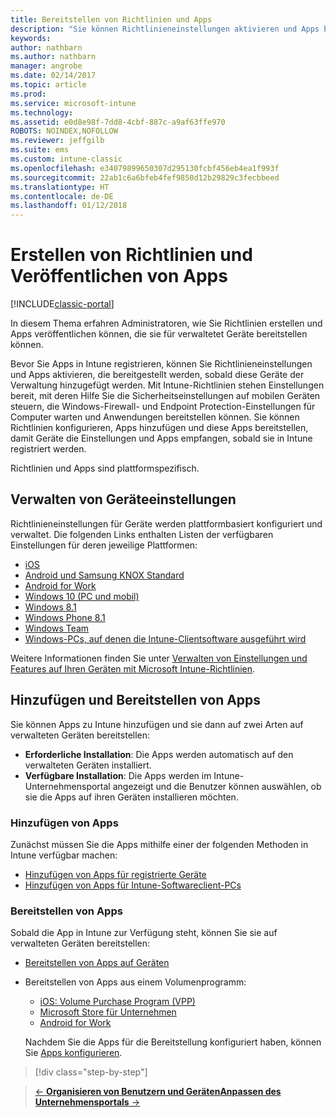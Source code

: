```yaml
---
title: Bereitstellen von Richtlinien und Apps
description: "Sie können Richtlinieneinstellungen aktivieren und Apps bereitstellen, die angewendet werden, sobald die Geräte für die Verwaltung registriert wurden."
keywords: 
author: nathbarn
ms.author: nathbarn
manager: angrobe
ms.date: 02/14/2017
ms.topic: article
ms.prod: 
ms.service: microsoft-intune
ms.technology: 
ms.assetid: e0d8e98f-7dd8-4cbf-887c-a9af63ffe970
ROBOTS: NOINDEX,NOFOLLOW
ms.reviewer: jeffgilb
ms.suite: ems
ms.custom: intune-classic
ms.openlocfilehash: e34079899650307d295130fcbf456eb4ea1f993f
ms.sourcegitcommit: 22ab1c6a6bfeb4fef9850d12b29829c3fecbbeed
ms.translationtype: HT
ms.contentlocale: de-DE
ms.lasthandoff: 01/12/2018
---
```

# <a name="create-policies-and-publish-apps"></a>Erstellen von Richtlinien und Veröffentlichen von Apps

[!INCLUDE[classic-portal](../includes/classic-portal.md)]

In diesem Thema erfahren Administratoren, wie Sie Richtlinien erstellen und Apps veröffentlichen können, die sie für verwaltetet Geräte bereitstellen können.

Bevor Sie Apps in Intune registrieren, können Sie Richtlinieneinstellungen und Apps aktivieren, die bereitgestellt werden, sobald diese Geräte der Verwaltung hinzugefügt werden. Mit Intune-Richtlinien stehen Einstellungen bereit, mit deren Hilfe Sie die Sicherheitseinstellungen auf mobilen Geräten steuern, die Windows-Firewall- und Endpoint Protection-Einstellungen für Computer warten und Anwendungen bereitstellen können. Sie können Richtlinien konfigurieren, Apps hinzufügen und diese Apps bereitstellen, damit Geräte die Einstellungen und Apps empfangen, sobald sie in Intune registriert werden.

Richtlinien und Apps sind plattformspezifisch.

## <a name="manage-device-settings"></a>Verwalten von Geräteeinstellungen

 Richtlinieneinstellungen für Geräte werden plattformbasiert konfiguriert und verwaltet. Die folgenden Links enthalten Listen der verfügbaren Einstellungen für deren jeweilige Plattformen:

- [iOS](/intune-classic/deploy-use/ios-policy-settings-in-microsoft-intune)
- [Android und Samsung KNOX Standard](/intune-classic/deploy-use/android-policy-settings-in-microsoft-intune)
- [Android for Work](/intune-classic/deploy-use/android-for-work-policy-settings-in-microsoft-intune)
- [Windows 10 (PC und mobil)](/intune-classic/deploy-use/windows-10-policy-settings-in-microsoft-intune)
- [Windows 8.1](/intune-classic/deploy-use/windows-configuration-policy-settings-in-microsoft-intune)
- [Windows Phone 8.1](/intune-classic/deploy-use/windows-phone-8-1-policy-settings-in-microsoft-intune)
- [Windows Team](/intune-classic/deploy-use/windows-team-configuration-policy-settings-in-microsoft-intune)
- [Windows-PCs, auf denen die Intune-Clientsoftware ausgeführt wird](/intune-classic/deploy-use/policies-to-protect-windows-pcs-in-microsoft-intune)

Weitere Informationen finden Sie unter [Verwalten von Einstellungen und Features auf Ihren Geräten mit Microsoft Intune-Richtlinien](/intune-classic/deploy-use/manage-settings-and-features-on-your-devices-with-microsoft-intune-policies).

## <a name="add-and-deploy-apps"></a>Hinzufügen und Bereitstellen von Apps

Sie können Apps zu Intune hinzufügen und sie dann auf zwei Arten auf verwalteten Geräten bereitstellen:
- **Erforderliche Installation**: Die Apps werden automatisch auf den verwalteten Geräten installiert.
- **Verfügbare Installation**: Die Apps werden im Intune-Unternehmensportal angezeigt und die Benutzer können auswählen, ob sie die Apps auf ihren Geräten installieren möchten.

### <a name="add-apps"></a>Hinzufügen von Apps

Zunächst müssen Sie die Apps mithilfe einer der folgenden Methoden in Intune verfügbar machen:
- [Hinzufügen von Apps für registrierte Geräte](/intune-classic/deploy-use/add-apps-for-mobile-devices-in-microsoft-intune)
- [Hinzufügen von Apps für Intune-Softwareclient-PCs](/intune-classic/deploy-use/add-apps-for-windows-pcs-in-microsoft-intune)

### <a name="deploy-apps"></a>Bereitstellen von Apps

Sobald die App in Intune zur Verfügung steht, können Sie sie auf verwalteten Geräten bereitstellen:
- [Bereitstellen von Apps auf Geräten](/intune-classic/deploy-use/deploy-use/deploy-apps-in-microsoft-intune)
- Bereitstellen von Apps aus einem Volumenprogramm:
    - [iOS: Volume Purchase Program (VPP)](/intune-classic/deploy-use/manage-ios-apps-you-purchased-through-a-volume-purchase-program-with-microsoft-intune)
    - [Microsoft Store für Unternehmen](/intune-classic/deploy-use/manage-apps-you-purchased-from-the-windows-store-for-business-with-microsoft-intune)
    - [Android for Work](/intune-classic/deploy-use/android-for-work-apps)

    Nachdem Sie die Apps für die Bereitstellung konfiguriert haben, können Sie [Apps konfigurieren](/intune-classic/deploy-use/monitor-apps-in-microsoft-intune).

>[!div class="step-by-step"]

>[&larr; **Organisieren von Benutzern und Geräten**](.\start-with-a-paid-subscription-to-microsoft-intune-step-5.md)[**Anpassen des Unternehmensportals** &rarr;](/intune/company-portal-customize)  
